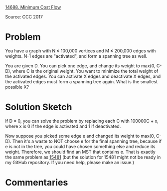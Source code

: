 [14688. Minimum Cost Flow](https://www.acmicpc.net/problem/14688)

Source: CCC 2017


# Problem

You have a graph with N ≤ 100,000 vertices and M ≤ 200,000 edges with weights. N-1 edges are "activated", and form a spanning tree as well.

You are given D. You can pick one edge, and change its weight to max(0, C-D), where C is the original weight. You want to minimize the total weight of the activated edges. You can activate X edges and deactivate X edges, and the activated edges must form a spanning tree again. What is the smallest possible X?

# Solution Sketch

If D = 0, you can solve the problem by replacing each C with 100000C + x, where x is 0 if the edge is activated and 1 if deactivated.

Now suppose you picked some edge e and changed its weight to max(0, C-D). Then it's a waste to NOT choose e for the final spanning tree, because if e is not in the tree, you could have chosen something else and reduce its weight. Therefore, we should find an MST that contains e. That is exactly the same problem as [15481](/15xxx/154xx/15481.md) (but the solution for 15481 might not be ready in my GitHub repository. If you need help, please make an issue.)

# Commentaries
